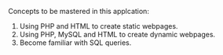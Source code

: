 Concepts to be mastered in this applcation:
1. Using PHP and HTML to create static webpages.
2. Using PHP, MySQL and HTML to create dynamic webpages.
3. Become familiar with SQL queries.
